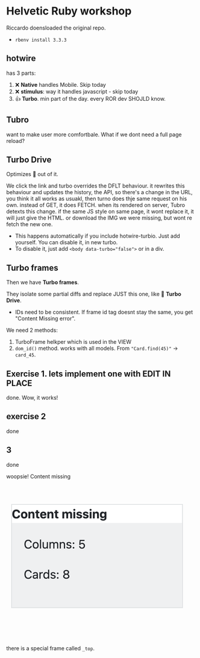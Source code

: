 # Helvetic Ruby workshop

Riccardo doensloaded the original repo.

* `rbenv install 3.3.3`

## hotwire

has 3 parts:

1. ❌ **Native** handles  Mobile. Skip today
2. ❌ **stimulus**: way it handles javascript - skip today
3. 👍 **Turbo**. min part of the day. every ROR dev SHOJLD know.

## Tubro

want to make user more comfortbale. What if we dont need a full page reload?

## **Turbo Drive**

Optimizes 💩 out of it.

We click the link and turbo overrides the DFLT behaviour. it rewrites this behaviour and updates the history, the API,
so there's a change in the URL, you think it all works as usuakl, then turno does thje same request on his own.
instead of GET, it does FETCH.
when its rendered on server, Tubro detexts this change. if the same JS style on same page, it wont replace it,
it will just give the HTML. or download the IMG we were missing, but wont re fetch the new one.

* This happens automatically if you include hotwire-turbio. Just add yourself. You can disable it, in new turbo.
* To disable it, just add `<body data-turbo="false">` or in a div.

## **Turbo frames**

Then we have **Turbo frames**.

They isolate some partial diffs and replace JUST this one, like 💨 **Turbo Drive**.

* IDs need to be consistent. If frame id tag doesnt stay the same, you get "Content Missing error".

We need 2 methods:

1. TurboFrame helkper which is used in the VIEW
2. `dom_id()` method. works with all models. From `"Card.find(45)"` -> `card_45`.

## Exercise 1. lets implement one with EDIT IN PLACE

done. Wow, it works!

## exercise 2

done

## 3

done

woopsie! Content missing

![Content missing error! Working as intended](image.png)

there is a special frame called `_top`.
